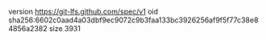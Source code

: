 version https://git-lfs.github.com/spec/v1
oid sha256:6602c0aad4a03dbf9ec9072c9b3faa133bc3926256af9f5f77c38e84856a2382
size 3931
